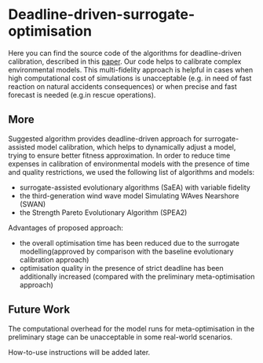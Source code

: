 # Deadline-driven-surrogate-optimisation
Here you can find the source code of the algorithms for deadline-driven calibration, described in this [paper](https://www.researchgate.net/publication/334381815_Deadline-driven_approach_for_multi-fidelity_surrogate-assisted_environmental_model_calibration_SWAN_wind_wave_model_case_study). 
Our code helps to calibrate complex environmental models. This multi-fidelity approach is helpful in cases when high computational cost of simulations is unacceptable (e.g. in need of fast reaction on natural accidents consequences) or when precise and fast forecast is needed (e.g.in rescue operations).
## More
Suggested algorithm provides deadline-driven approach for surrogate-assisted model calibration, which helps to dynamically adjust a model, trying to ensure better fitness approximation.
In order to reduce time expenses in calibration of environmental models with the presence of time and quality restrictions, we used the following list of algorithms and models:
* surrogate-assisted evolutionary algorithms (SaEA) with variable fidelity
* the third-generation wind wave model Simulating WAves Nearshore (SWAN)
* the Strength Pareto Evolutionary Algorithm (SPEA2)

Advantages of proposed approach:
* the overall optimisation  time has been reduced due to the surrogate modelling(approved by comparison with the baseline evolutionary calibration approach)
* optimisation quality in the presence  of strict deadline has been additionally increased (compared with the preliminary meta-optimisation approach)
## Future Work
The computational overhead for the model runs for meta-optimisation in the preliminary stage can be unacceptable in some real-world scenarios.

How-to-use instructions will be added later.
